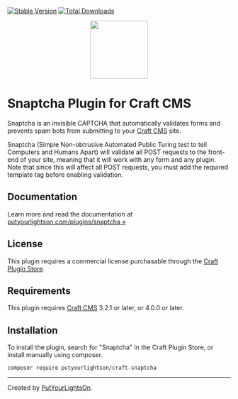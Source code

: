 [![Stable Version](https://img.shields.io/packagist/v/putyourlightson/craft-snaptcha?label=stable)]((https://packagist.org/packages/putyourlightson/craft-snaptcha))
[![Total Downloads](https://img.shields.io/packagist/dt/putyourlightson/craft-snaptcha)](https://packagist.org/packages/putyourlightson/craft-snaptcha)

<p align="center"><img width="130" src="https://putyourlightson.com/assets/logos/snaptcha-3.svg"></p>

# Snaptcha Plugin for Craft CMS

Snaptcha is an invisible CAPTCHA that automatically validates forms and prevents spam bots from submitting to your [Craft CMS](https://craftcms.com/) site.

Snaptcha (Simple Non-obtrusive Automated Public Turing test to tell Computers and Humans Apart) will validate all POST requests to the front-end of your site, meaning that it will work with any form and any plugin. Note that since this will affect all POST requests, you must add the required template tag before enabling validation.

## Documentation

Learn more and read the documentation at [putyourlightson.com/plugins/snaptcha »](https://putyourlightson.com/plugins/snaptcha)

## License

This plugin requires a commercial license purchasable through the [Craft Plugin Store](https://plugins.craftcms.com/snaptcha).

## Requirements

This plugin requires [Craft CMS](https://craftcms.com/) 3.2.1 or later, or 4.0.0 or later.

## Installation

To install the plugin, search for "Snaptcha" in the Craft Plugin Store, or install manually using composer.

```shell
composer require putyourlightson/craft-snaptcha
```

---

Created by [PutYourLightsOn](https://putyourlightson.com/).
